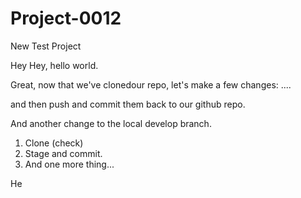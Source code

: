 # Project-0012
New Test Project

Hey Hey, hello world.

Great, 
now that we've clonedour repo, 
let's make a few changes: ....

and then push and commit them back to our github repo. 

And another change to the local develop branch. 

1. Clone (check)
2. Stage and commit. 
3. And one more thing...


He
